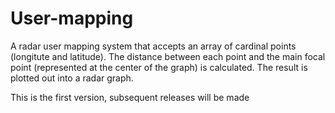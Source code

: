 # User-mapping
A radar user mapping system that accepts an array of cardinal points (longitute and latitude).
The distance between each point and the main focal point (represented at the center of the graph) is calculated.
The result is plotted out into a radar graph.

This is the first version, subsequent releases will be made
